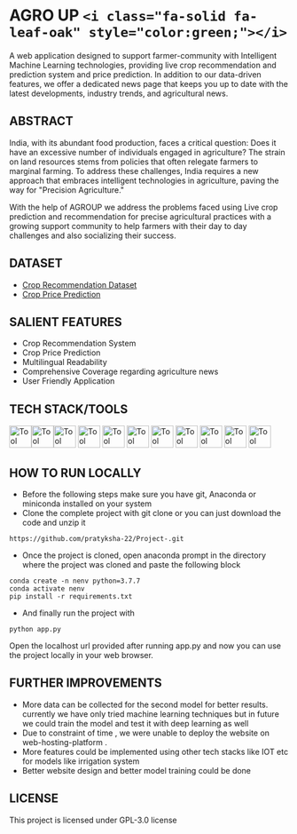 # AGRO UP `<i class="fa-solid fa-leaf-oak" style="color:green;"></i>`
A web application designed to support farmer-community with Intelligent Machine Learning technologies, providing live crop recommendation and prediction system and price prediction. In addition to our data-driven features, we offer a dedicated news page that keeps you up to date with the latest developments, industry trends, and agricultural news. 

## ABSTRACT 
India, with its abundant food production, faces a critical question: Does it have an excessive number of individuals engaged in agriculture? The strain on land resources stems from policies that often relegate farmers to marginal farming. To address these challenges, India requires a new approach that embraces intelligent technologies in agriculture, paving the way for "Precision Agriculture."    

With the help of AGROUP we address the problems faced using Live crop prediction and recommendation for precise agricultural practices with a growing support community to help farmers with their day to day challenges and also socializing their success.

## DATASET
- [Crop Recommendation Dataset](https://www.kaggle.com/datasets/atharvaingle/crop-recommendation-dataset)
- [Crop Price Prediction](https://docs.google.com/spreadsheets/d/1Adu7M6OQkJISBSFwD7kJlkpX6Qcc0v0-IFv_ktuh2g8/edit?usp=share_link)

## SALIENT FEATURES
- Crop Recommendation System 
- Crop Price Prediction 
- Multilingual Readability 
- Comprehensive Coverage regarding agriculture news 
- User Friendly Application 
## TECH STACK/TOOLS
<img src="https://user-images.githubusercontent.com/25181517/192108372-f71d70ac-7ae6-4c0d-8395-51d8870c2ef0.png" alt="Tool Icon" style="width: 40px; height: 40px;"><img src="https://user-images.githubusercontent.com/25181517/192108374-8da61ba1-99ec-41d7-80b8-fb2f7c0a4948.png" alt="Tool Icon" style="width: 40px; height:40px;"><img src="https://user-images.githubusercontent.com/25181517/192158954-f88b5814-d510-4564-b285-dff7d6400dad.png" alt="Tool Icon" style="width: 40px; height: 40px;">
<img src="https://user-images.githubusercontent.com/25181517/183898674-75a4a1b1-f960-4ea9-abcb-637170a00a75.png" alt="Tool Icon" style="width: 40px; height: 40px;">
<img src="https://user-images.githubusercontent.com/25181517/183898054-b3d693d4-dafb-4808-a509-bab54cf5de34.png" alt="Tool Icon" style="width: 40px; height: 40px;">
<img src="https://user-images.githubusercontent.com/25181517/117447155-6a868a00-af3d-11eb-9cfe-245df15c9f3f.png" alt="Tool Icon" style="width: 40px; height: 40px;">
<img src="https://user-images.githubusercontent.com/25181517/183423507-c056a6f9-1ba8-4312-a350-19bcbc5a8697.png" alt="Tool Icon" style="width: 40px; height: 40px;">
<img src="https://user-images.githubusercontent.com/25181517/183423775-2276e25d-d43d-4e58-890b-edbc88e915f7.png" alt="Tool Icon" style="width: 40px; height: 40px;">
<img src="https://user-images.githubusercontent.com/25181517/183914128-3fc88b4a-4ac1-40e6-9443-9a30182379b7.png" alt="Tool Icon" style="width: 40px; height: 40px;">
<img src="https://user-images.githubusercontent.com/25181517/192108891-d86b6220-e232-423a-bf5f-90903e6887c3.png" alt="Tool Icon" style="width: 40px; height: 40px;">
<img src="" alt="Tool Icon" style="width: 40px; height: 40px;">
## HOW TO RUN LOCALLY 
- Before the following steps make sure you have git, Anaconda or miniconda installed on your system
- Clone the complete project with git clone  or you can just download the code and unzip it
```
https://github.com/pratyksha-22/Project-.git
```
- Once the project is cloned, open anaconda prompt in the directory where the project was cloned and paste the following block
```
conda create -n nenv python=3.7.7
conda activate nenv
pip install -r requirements.txt
```
- And finally run the project with
```
python app.py
```
Open the localhost url provided after running app.py and now you can use the project locally in your web browser.

## FURTHER IMPROVEMENTS 
- More data can be collected for the second model for better results. currently we have only tried machine learning techniques but in future we could train the   model and test it with deep learning as well
- Due to constraint of time , we were unable to deploy the website on web-hosting-platform .
- More features could be implemented using other tech stacks like IOT etc for models like irrigation system 
- Better website design and better model training could be done

## LICENSE 
This project is licensed under GPL-3.0 license
